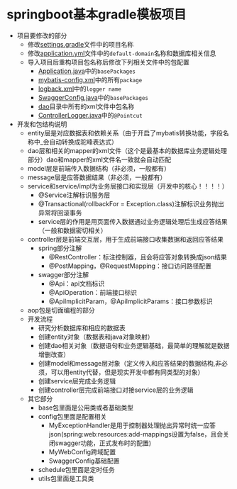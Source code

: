 # springboot基本gradle模板项目

- 项目要修改的部分
  - 修改[settings.gradle](/springboot_gradle_basic/settings.gradle)文件中的项目名称
  - 修改[application.yml](/springboot_gradle_basic/src/main/resources/application.yml)文件中的`default-domain`名称和数据库相关信息
  - 导入项目后重构项目包名称后修改下列相关文件中的包配置
    - [Application.java](/springboot_gradle_basic/src/main/java/top/huhuiyu/springboot/gradle/basic/Application.java)中的`basePackages`
    - [mybatis-config.xml](/springboot_gradle_basic/src/main/resources/mybatis-config.xml)中的所有`package`
    - [logback.xml](/springboot_gradle_basic/src/main/resources/logback.xml)中的`logger name`
    - [SwaggerConfig.java](/springboot_gradle_basic/src/main/java/top/huhuiyu/springboot/gradle/basic/config/SwaggerConfig.java)中的`basePackages`
    - [dao](/springboot_gradle_basic/src/main/resources/top/huhuiyu/springboot/gradle/basic/dao/)目录中所有的xml文件中包名称
    - [ControllerLogger.java](/springboot_gradle_basic/src/main/java/top/huhuiyu/springboot/gradle/basic/aop/ControllerLogger.java)中的`@Pointcut`
- 开发和包结构说明
  - entity层是对应数据表和依赖关系（由于开启了mybatis转换功能，字段名称中_会自动转换成驼峰表达式）
  - dao层和相关的mapper的xml文件（这个是最基本的数据库业务逻辑处理部分）dao和mapper的xml文件名一致就会自动匹配
  - model层是前端传入数据结构（非必须，一般都有）
  - message层是应答数据结果（非必须，一般都有）
  - service和service/impl为业务层接口和实现层（开发中的核心！！！！）
    - @Service注解标识服务层
    - @Transactional(rollbackFor = Exception.class)注解标识业务抛出异常将回滚事务
    - service层的作用是用页面传入数据通过业务逻辑处理后生成应答结果（一般和数据密切相关）
  - controller层是前端交互层，用于生成前端接口收集数据和返回应答结果
    - spring部分注解
      - @RestController：标注控制器，且会将应答对象转换成json结果
      - @PostMapping，@RequestMapping：接口访问路径配置
    - swagger部分注解
      - @Api：api文档标识
      - @ApiOperation：前端接口标识
      - @ApiImplicitParam，@ApiImplicitParams：接口参数标识
  - aop包是切面编程的部分
  - 开发流程
    - 研究分析数据库和相应的数据表
    - 创建entity对象（数据表和java对象映射）
    - 创建dao相关对象（数据语句和业务逻辑基础，最简单的理解就是数据增删改查）
    - 创建model和message层对象（定义传入和应答结果的数据结构,非必须，可以用entity代替，但是现实开发中都有同类型的对象）
    - 创建service层完成业务逻辑
    - 创建controller层完成前端接口对接service层的业务逻辑
  - 其它部分
    - base包里面是公用类或者基础类型
    - config包里面是配置相关
      - MyExceptionHandler是用于控制器处理抛出异常时统一应答json(spring:web:resources:add-mappings设置为false，且会关闭swagger功能，正式发布时的配置)
      - MyWebConfig跨域配置
      - SwaggerConfig基础配置
    - schedule包里面是定时任务
    - utils包里面是工具类

